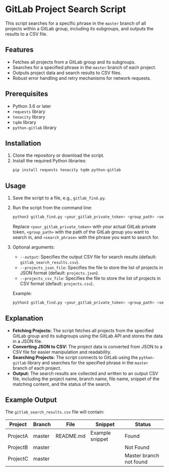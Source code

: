 # GitLab Project Search Script

This script searches for a specific phrase in the `master` branch of all projects within a GitLab group, including its subgroups, and outputs the results to a CSV file.

## Features
- Fetches all projects from a GitLab group and its subgroups.
- Searches for a specified phrase in the `master` branch of each project.
- Outputs project data and search results to CSV files.
- Robust error handling and retry mechanisms for network requests.

## Prerequisites
- Python 3.6 or later
- `requests` library
- `tenacity` library
- `tqdm` library
- `python-gitlab` library

## Installation
1. Clone the repository or download the script.
2. Install the required Python libraries:
    ```sh
    pip install requests tenacity tqdm python-gitlab
    ```

## Usage
1. Save the script to a file, e.g., `gitlab_find.py`.
2. Run the script from the command line:
    ```sh
    python3 gitlab_find.py <your_gitlab_private_token> <group_path> <search_phrase>
    ```
    Replace `<your_gitlab_private_token>` with your actual GitLab private token, `<group_path>` with the path of the GitLab group you want to search in, and `<search_phrase>` with the phrase you want to search for.

3. Optional arguments:
    - `--output`: Specifies the output CSV file for search results (default: `gitlab_search_results.csv`).
    - `--projects_json_file`: Specifies the file to store the list of projects in JSON format (default: `projects.json`).
    - `--projects_csv_file`: Specifies the file to store the list of projects in CSV format (default: `projects.csv`).

    Example:
    ```sh
    python3 gitlab_find.py <your_gitlab_private_token> <group_path> <search_phrase> --output=custom_output.csv --projects_json_file=custom_projects.json --projects_csv_file=custom_projects.csv
    ```

## Explanation
- **Fetching Projects:** The script fetches all projects from the specified GitLab group and its subgroups using the GitLab API and stores the data in a JSON file.
- **Converting JSON to CSV:** The project data is converted from JSON to a CSV file for easier manipulation and readability.
- **Searching Projects:** The script connects to GitLab using the `python-gitlab` library and searches for the specified phrase in the `master` branch of each project.
- **Output:** The search results are collected and written to an output CSV file, including the project name, branch name, file name, snippet of the matching content, and the status of the search.

## Example Output
The `gitlab_search_results.csv` file will contain:

| Project     | Branch | File         | Snippet          | Status                   |
|-------------|--------|--------------|------------------|--------------------------|
| ProjectA    | master | README.md    | Example snippet  | Found                    |
| ProjectB    | master |              |                  | Not Found                |
| ProjectC    | master |              |                  | Master branch not found  |
